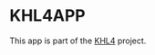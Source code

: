 # KHL4APP

This app is part of the [KHL4](https://github.com/muggezifter/khl4express/wiki/KHL4) project.
